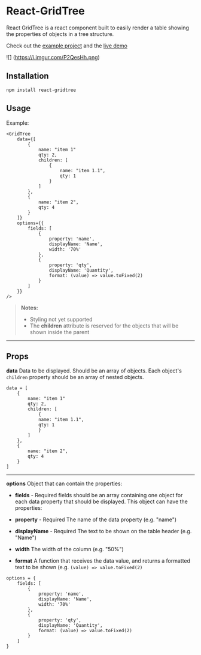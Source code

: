 ﻿React-GridTree
===================

React GridTree is a react component built to easily render a table showing the properties of objects in a tree structure.

Check out the [example project](https://github.com/PhillBeck/react-gridtree-example) and the [live demo](https://phillbeck.github.io/react-gridtree-example/)


![]
(https://i.imgur.com/P2QesHh.png)


Installation
-----
 
```
npm install react-gridtree
```

Usage
-------

Example:
```
<GridTree
	data={[
		{
			name: "item 1"
			qty: 2,
			children: [
				{
					name: "item 1.1",
					qty: 1
				}
			]
		},
		{
			name: "item 2",
			qty: 4
		}
	]}
	options={{
		fields: [
			{ 
				property: 'name',
				displayName: 'Name',
				width: '70%' 
			},
			{
				property: 'qty',
				displayName: 'Quantity',
				format: (value) => value.toFixed(2)
			}
		]
	}}
/>
```

> **Notes:**
> - Styling not yet supported
> - The **children** attribute is reserved for the objects that will be shown inside the parent

----

Props
----------

**data**
Data to be displayed. Should be an array of objects. Each object's `children` property should be an array of nested objects.
```
data = [
	{
		name: "item 1"
		qty: 2,
		children: [
			{
			name: "item 1.1",
			qty: 1
			}
		]
	},
	{
		name: "item 2",
		qty: 4
	}
]
```
----

**options**
Object that can contain the properties:

- **fields** - Required
fields should be an array containing one object for each data property that should be displayed. This object can have the properties:
 - **property** - Required
 The name of the data property (e.g. "name")
 
 - **displayName** - Required
The text to be shown on the table header (e.g. "Name")

 - **width**
The width of the column (e.g. "50%")

 - **format**
 A function that receives the data value, and returns a formatted text to be shown (e.g. `(value) => value.toFixed(2)`

```
options = {
	fields: [
		{ 
			property: 'name',
			displayName: 'Name',
			width: '70%' 
		},
		{
			property: 'qty',
			displayName: 'Quantity',
			format: (value) => value.toFixed(2)
		}
	]
}
```